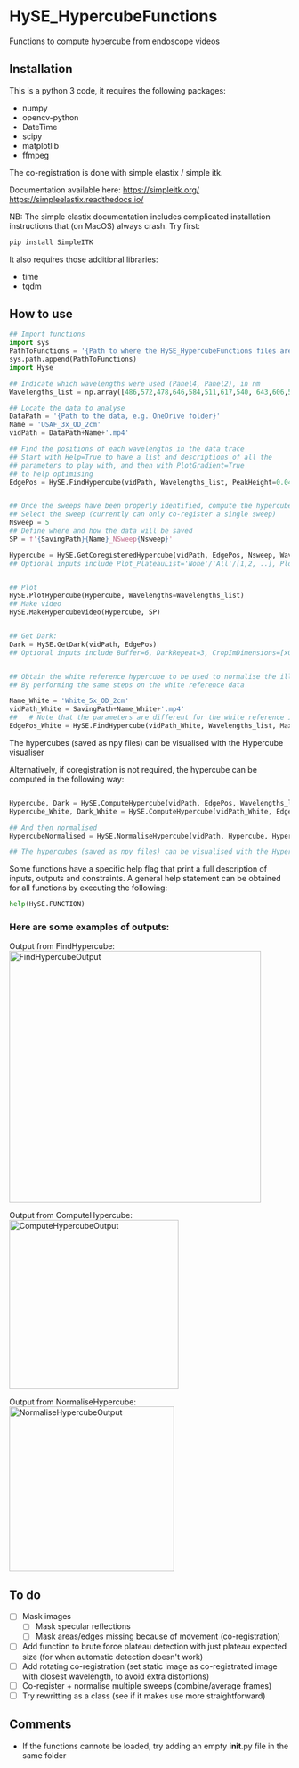 # HySE_HypercubeFunctions
Functions to compute hypercube from endoscope videos 

## Installation
This is a python 3 code, it requires the following packages:

- numpy
- opencv-python
- DateTime
- scipy
- matplotlib
- ffmpeg

The co-registration is done with simple elastix / simple itk.

Documentation available here:
https://simpleitk.org/
https://simpleelastix.readthedocs.io/

NB: The simple elastix documentation includes complicated installation instructions that (on MacOS) always crash.
Try first: 
```python
pip install SimpleITK
```

It also requires those additional libraries:
- time
- tqdm

## How to use
```python
## Import functions
import sys
PathToFunctions = '{Path to where the HySE_HypercubeFunctions files are located}'
sys.path.append(PathToFunctions)
import Hyse

## Indicate which wavelengths were used (Panel4, Panel2), in nm
Wavelengths_list = np.array([486,572,478,646,584,511,617,540, 643,606,563,498,594,526,630,553])

## Locate the data to analyse
DataPath = '{Path to the data, e.g. OneDrive folder}'
Name = 'USAF_3x_OD_2cm'
vidPath = DataPath+Name+'.mp4'

## Find the positions of each wavelengths in the data trace
## Start with Help=True to have a list and descriptions of all the
## parameters to play with, and then with PlotGradient=True
## to help optimising
EdgePos = HySE.FindHypercube(vidPath, Wavelengths_list, PeakHeight=0.045)


## Once the sweeps have been properly identified, compute the hypercube
## Select the sweep (currently can only co-register a single sweep)
Nsweep = 5
## Define where and how the data will be saved
SP = f'{SavingPath}{Name}_NSweep{Nsweep}'

Hypercube = HySE.GetCoregisteredHypercube(vidPath, EdgePos, Nsweep, Wavelengths_list, ImStatic_Plateau=1, ImStatic_Index=8, Buffer=6, SavingPath=SP)
## Optional inputs include Plot_PlateauList='None'/'All'/[1,2, ..], Plot_Index=7, PlotDiff=True


## Plot
HySE.PlotHypercube(Hypercube, Wavelengths=Wavelengths_list)
## Make video
HySE.MakeHypercubeVideo(Hypercube, SP)


## Get Dark:
Dark = HySE.GetDark(vidPath, EdgePos)
## Optional inputs include Buffer=6, DarkRepeat=3, CropImDimensions=[x0,xe, y0,ye]


## Obtain the white reference hypercube to be used to normalise the illumination profile
## By performing the same steps on the white reference data

Name_White = 'White_5x_OD_2cm'
vidPath_White = SavingPath+Name_White+'.mp4'
##   # Note that the parameters are different for the white reference in this example because the repeat number is different
EdgePos_White = HySE.FindHypercube(vidPath_White, Wavelengths_list, MaxSize=60, DarkMin=150, PeakHeight=0.1, PlateauSize=54)

```
The hypercubes (saved as npy files) can be visualised with the Hypercube visualiser

Alternatively, if coregistration is not required, the hypercube can be computed in the following way: 

```python

Hypercube, Dark = HySE.ComputeHypercube(vidPath, EdgePos, Wavelengths_list, Name=Name)
Hypercube_White, Dark_White = HySE.ComputeHypercube(vidPath_White, EdgePos_White, Wavelengths_list, Name=Name)

## And then normalised
HypercubeNormalised = HySE.NormaliseHypercube(vidPath, Hypercube, Hypercube_White, Dark_White, Wavelengths_list)

## The hypercubes (saved as npy files) can be visualised with the Hypercube visualiser
```

Some functions have a specific help flag that print a full description of inputs, outputs and constraints. 
A general help statement can be obtained for all functions by executing the following:
```python
help(HySE.FUNCTION)
```


### Here are some examples of outputs:

Output from FindHypercube:
<img width="452" alt="FindHypercubeOutput" src="https://github.com/user-attachments/assets/b6d45c7a-b74b-455e-97e9-ff4649ad153e">

Output from ComputeHypercube:
<img width="304" alt="ComputeHypercubeOutput" src="https://github.com/user-attachments/assets/afd3fbb1-79c5-4c69-9a6d-0dc0e0fe4a1f">

Output from NormaliseHypercube:
<img width="296" alt="NormaliseHypercubeOutput" src="https://github.com/user-attachments/assets/42648e4a-8a94-481b-9727-0c1ae76998be">

## To do
- [ ] Mask images
    - [ ] Mask specular reflections
    - [ ] Mask areas/edges missing because of movement (co-registration)
- [ ] Add function to brute force plateau detection with just plateau expected size (for when automatic detection doesn't work)
- [ ] Add rotating co-registration (set static image as co-registrated image with closest wavelength, to avoid extra distortions)
- [ ] Co-register + normalise multiple sweeps (combine/average frames)
- [ ] Try rewritting as a class (see if it makes use more straightforward)

## Comments
- If the functions cannote be loaded, try adding an empty __init__.py file in the same folder
